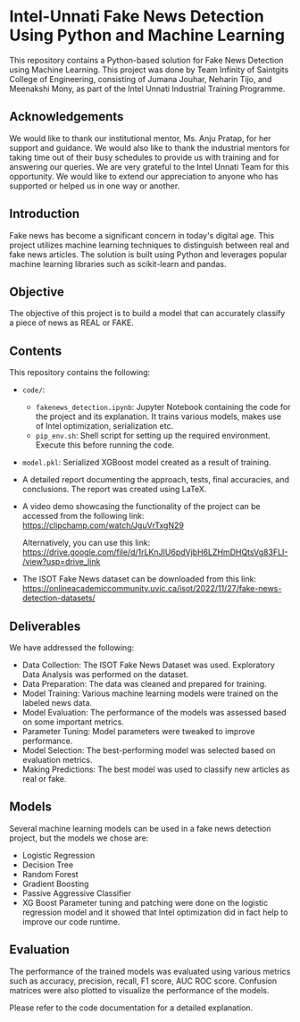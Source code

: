 # Intel-Unnati Fake News Detection Using Python and Machine Learning
This repository contains a Python-based solution for Fake News Detection using Machine Learning. This project was done by Team Infinity of Saintgits College of Engineering, consisting of Jumana Jouhar, Neharin Tijo, and Meenakshi Mony, as part of the Intel Unnati Industrial Training Programme.

## Acknowledgements
We would like to thank our institutional mentor, Ms. Anju Pratap, for her support and guidance. We would also like to thank the industrial mentors for taking time out of their busy schedules to provide us with training and for answering our queries. We are very grateful to the Intel Unnati Team for this opportunity. We would like to extend our appreciation to anyone who has supported or helped us in one way or another.

## Introduction
Fake news has become a significant concern in today's digital age. This project utilizes machine learning techniques to distinguish between real and fake news articles. The solution is built using Python and leverages popular machine learning libraries such as scikit-learn and pandas.

## Objective
The objective of this project is to build a model that can accurately classify a piece of news as REAL or FAKE.

## Contents
This repository contains the following:
- `code/`:
   - `fakenews_detection.ipynb`: Jupyter Notebook containing the code for the project and its explanation. It trains various models, makes use of Intel optimization, serialization etc.
   - `pip_env.sh`: Shell script for setting up the required environment. Execute this before running the code.
- `model.pkl`: Serialized XGBoost model created as a result of training.
- A detailed report documenting the approach, tests, final accuracies, and conclusions. The report was created using LaTeX.
- A video demo showcasing the functionality of the project can be accessed from the following link:
https://clipchamp.com/watch/JguVrTxgN29

  Alternatively, you can use this link:
https://drive.google.com/file/d/1rLKnJIU6pdVjbH6LZHmDHQtsVg83FLI-/view?usp=drive_link
- The ISOT Fake News dataset can be downloaded from this link:
https://onlineacademiccommunity.uvic.ca/isot/2022/11/27/fake-news-detection-datasets/

## Deliverables
We have addressed the following:
- Data Collection: The ISOT Fake News Dataset was used. Exploratory Data Analysis was performed on the dataset.
- Data Preparation: The data was cleaned and prepared for training.
- Model Training: Various machine learning models were trained on the labeled news data.
- Model Evaluation: The performance of the models was assessed based on some important metrics.
- Parameter Tuning: Model parameters were tweaked to improve performance.
- Model Selection: The best-performing model was selected based on evaluation metrics.
- Making Predictions: The best model was used to classify new articles as real or fake.

## Models
Several machine learning models can be used in a fake news detection project, but the models we chose are:
- Logistic Regression
- Decision Tree
- Random Forest
- Gradient Boosting
- Passive Aggressive Classifier
- XG Boost
Parameter tuning and patching were done on the logistic regression model and it showed that Intel optimization did in fact help to improve our code runtime.

## Evaluation

The performance of the trained models was evaluated using various metrics such as accuracy, precision, recall, F1 score, AUC ROC score. Confusion matrices were also plotted to visualize the performance of the models.

Please refer to the code documentation for a detailed explanation.
